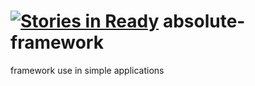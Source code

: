 [![Stories in Ready](https://badge.waffle.io/viniciusss/absolute-framework.png?label=ready&title=Ready)](https://waffle.io/viniciusss/absolute-framework)
absolute-framework
==================

framework use in simple applications